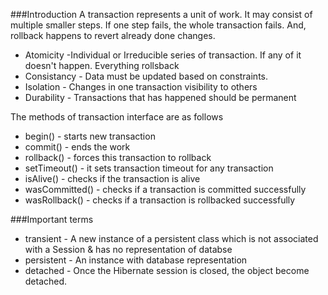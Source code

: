 ###Introduction
A transaction represents a unit of work. It may consist of multiple smaller steps. If one step fails, the whole transaction fails. And, rollback happens to revert already done changes. 
 - Atomicity -Individual or Irreducible series of transaction. If any of it doesn't happen. Everything rollsback
 - Consistancy - Data must be updated based on constraints. 
 - Isolation - Changes in one transaction visibility to others
 - Durability - Transactions that has happened should be permanent

The methods of transaction interface are as follows 
* begin() - starts new transaction
* commit() - ends the work
* rollback() - forces this transaction to rollback
* setTimeout() - it sets transaction timeout for any transaction 
* isAlive() - checks if the transaction is alive
* wasCommitted() - checks if a transaction is committed successfully 
* wasRollback() - checks if a transaction is rollbacked successfully

###Important terms
* transient - A new instance of a persistent class which is not associated with a Session & has no representation of databse
* persistent - An instance with database representation
* detached - Once the Hibernate session is closed, the object become detached.

